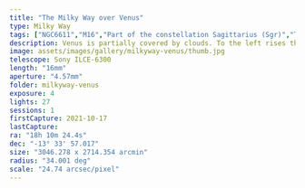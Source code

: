 ```yaml
---
title: "The Milky Way over Venus"
type: Milky Way
tags: ["NGC6611","M16","Part of the constellation Sagittarius (Sgr)","The star Kaus Australis (εSgr)","The star Media (δSgr)","IC4592","IC4715","Part of the constellation Serpens (Ser)","IC4701","The star Nunki (σSgr)","The star Ascella (ζSgr)","The star Kaus Borealis (λSgr)","The star πSgr","The star Rasalhague (αOph)","Part of the constellation Ophiuchus (Oph)","The star Cebalrai","Cheleb (βOph)","The star ζOph","Part of the constellation Corona Austrina (CrA)","The star Sabik (ηOph)","The constellation Scutum (Sct)","Eagle Nebula","Small Sgr Star Cloud","M24","NGC6727"]
description: Venus is partially covered by clouds. To the left rises the core of the Milky Way.
image: assets/images/gallery/milkyway-venus/thumb.jpg
telescope: Sony ILCE-6300
length: "16mm"
aperture: "4.57mm"
folder: milkyway-venus
exposure: 4 
lights: 27
sessions: 1
firstCapture: 2021-10-17 
lastCapture:
ra: "18h 10m 24.4s"
dec: "-13° 33' 57.017"
size: "3046.278 x 2714.354 arcmin"
radius: "34.001 deg"
scale: "24.74 arcsec/pixel"
---
```

